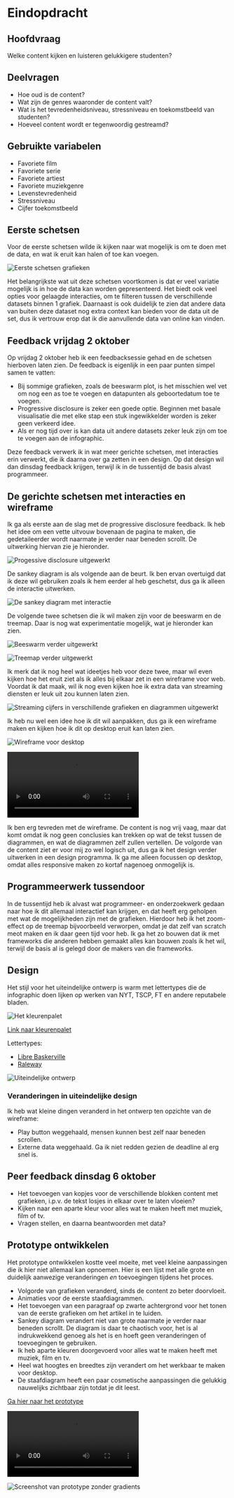 # Eindopdracht

## Hoofdvraag

Welke content kijken en luisteren gelukkigere studenten?

## Deelvragen

* Hoe oud is de content?
* Wat zijn de genres waaronder de content valt?
* Wat is het tevredenheidsniveau, stressniveau en toekomstbeeld van studenten?
* Hoeveel content wordt er tegenwoordig gestreamd?

## Gebruikte variabelen

* Favoriete film
* Favoriete serie
* Favoriete artiest
* Favoriete muziekgenre
* Levenstevredenheid
* Stressniveau
* Cijfer toekomstbeeld

## Eerste schetsen

Voor de eerste schetsen wilde ik kijken naar wat mogelijk is om te doen met de data, en wat ik eruit kan halen of toe kan voegen.

![Eerste schetsen grafieken](../.gitbook/assets/eerste_schetsen.png)

Het belangrijkste wat uit deze schetsen voortkomen is dat er veel variatie mogelijk is in hoe de data kan worden gepresenteerd. Het biedt ook veel opties voor gelaagde interacties, om te filteren tussen de verschillende datasets binnen 1 grafiek. Daarnaast is ook duidelijk te zien dat andere data van buiten deze dataset nog extra context kan bieden voor de data uit de set, dus ik vertrouw erop dat ik die aanvullende data van online kan vinden.

## Feedback vrijdag 2 oktober

Op vrijdag 2 oktober heb ik een feedbacksessie gehad en de schetsen hierboven laten zien. De feedback is eigenlijk in een paar punten simpel samen te vatten:

* Bij sommige grafieken, zoals de beeswarm plot, is het misschien wel vet om nog een as toe te voegen en datapunten als geboortedatum toe te voegen.
* Progressive disclosure is zeker een goede optie. Beginnen met basale visualisatie die met elke stap een stuk ingewikkelder worden is zeker geen verkeerd idee.
* Als er nog tijd over is kan data uit andere datasets zeker leuk zijn om toe te voegen aan de infographic.

Deze feedback verwerk ik in wat meer gerichte schetsen, met interacties erin verwerkt, die ik daarna over ga zetten in een design. Op dat design wil dan dinsdag feedback krijgen, terwijl ik in de tussentijd de basis alvast programmeer.

## De gerichte schetsen met interacties en wireframe

Ik ga als eerste aan de slag met de progressive disclosure feedback. Ik heb het idee om een vette uitvouw bovenaan de pagina te maken, die gedetaileerder wordt naarmate je verder naar beneden scrollt. De uitwerking hiervan zie je hieronder.

![Progessive disclosure uitgewerkt](../.gitbook/assets/progressive_disclosure.png)

De sankey diagram is als volgende aan de beurt. Ik ben ervan overtuigd dat ik deze wil gebruiken zoals ik hem eerder al heb geschetst, dus ga ik alleen de interactie uitwerken.

![De sankey diagram met interactie](../.gitbook/assets/sankey.png)

De volgende twee schetsen die ik wil maken zijn voor de beeswarm en de treemap. Daar is nog wat experimentatie mogelijk, wat je hieronder kan zien.

![Beeswarm verder uitgewerkt](../.gitbook/assets/beeswarm.png)

![Treemap verder uitgewerkt](../.gitbook/assets/treemap.png)

Ik merk dat ik nog heel wat ideetjes heb voor deze twee, maar wil even kijken hoe het eruit ziet als ik alles bij elkaar zet in een wireframe voor web. Voordat ik dat maak, wil ik nog even kijken hoe ik extra data van streaming diensten er leuk uit zou kunnen laten zien.

![Streaming cijfers in verschillende grafieken en diagrammen uitgewerkt](../.gitbook/assets/streaming_cijfers.png)

Ik heb nu wel een idee hoe ik dit wil aanpakken, dus ga ik een wireframe maken en kijken hoe ik dit op desktop eruit kan laten zien.

![Wireframe voor desktop](../.gitbook/assets/wireframe.png)

![Timelapse ontwikkeling wireframe](../.gitbook/assets/wireframe_timelapse.mp4)

Ik ben erg tevreden met de wireframe. De content is nog vrij vaag, maar dat komt omdat ik nog geen conclusies kan trekken op wat de tekst tussen de diagrammen, en wat de diagrammen zelf zullen vertellen. De volgorde van de content ziet er voor mij zo wel logisch uit, dus ga ik het design verder uitwerken in een design programma. Ik ga me alleen focussen op desktop, omdat alles responsive maken zo kortaf nagenoeg onmogelijk is.

## Programmeerwerk tussendoor

In de tussentijd heb ik alvast wat programmeer- en onderzoekwerk gedaan naar hoe ik dit allemaal interactief kan krijgen, en dat heeft erg geholpen met wat de mogelijkheden zijn met de grafieken. Hierdoor heb ik het zoom-effect op de treemap bijvoorbeeld verworpen, omdat je dat zelf van scratch meot maken en ik daar geen tijd voor heb. Ik ga het zo bouwen dat ik met frameworks die anderen hebben gemaakt alles kan bouwen zoals ik het wil, terwijl de basis al is gelegd door de makers van die frameworks.

## Design

Het stijl voor het uiteindelijke ontwerp is warm met lettertypes die de infographic doen lijken op werken van NYT, TSCP, FT en andere reputabele bladen.

![Het kleurenpalet](../.gitbook/assets/kleurenpalet.png)

[Link naar kleurenpalet](https://coolors.co/585123-eec170-f2a65a-f58549-772f1a)

Lettertypes:

* [Libre Baskerville](https://fonts.google.com/specimen/Libre+Baskerville?category=Serif&preview.text=Welke%20content%20kijken%20en%20luisteren%20gelukkigere%20studenten%3F&preview.text_type=custom)
* [Raleway](https://fonts.google.com/specimen/Raleway?category=Sans+Serif&preview.text=Welke%20content%20kijken%20en%20luisteren%20gelukkigere%20studenten%3F&preview.text_type=custom)

![Uiteindelijke ontwerp](../.gitbook/assets/design.png)

### Veranderingen in uiteindelijke design

Ik heb wat kleine dingen veranderd in het ontwerp ten opzichte van de wireframe:

* Play button weggehaald, mensen kunnen best zelf naar beneden scrollen.
* Externe data weggehaald. Ga ik niet redden gezien de deadline al erg snel is.

## Peer feedback dinsdag 6 oktober

* Het toevoegen van kopjes voor de verschillende blokken content met grafieken, i.p.v. de tekst losjes in elkaar over te laten vloeien?
* Kijken naar een aparte kleur voor alles wat te maken heeft met muziek, film of tv.
* Vragen stellen, en daarna beantwoorden met data?

## Prototype ontwikkelen

Het prototype ontwikkelen kostte veel moeite, met veel kleine aanpassingen die ik hier niet allemaal kan opnoemen. Hier is een lijst met alle grote en duidelijk aanwezige veranderingen _en_ toevoegingen tijdens het proces.

* Volgorde van grafieken veranderd, sinds de content zo beter doorvloeit.
* Animaties voor de eerste staafdiagrammen.
* Het toevoegen van een paragraaf op zwarte achtergrond voor het tonen van de eerste grafieken om het artikel in te luiden.
* Sankey diagram verandert niet van grote naarmate je verder naar beneden scrollt. De diagram is daar te chaotisch voor, het is al indrukwekkend genoeg als het is en hoeft geen veranderingen of toevoegingen te gebruiken.
* Ik heb aparte kleuren doorgevoerd voor alles wat te maken heeft met muziek, film en tv.
* Heel wat hoogtes en breedtes zijn verandert om het werkbaar te maken voor desktop.
* De staafdiagram heeft een paar cosmetische aanpassingen die gelukkig nauwelijks zichtbaar zijn totdat je dit leest.

[Ga hier naar het prototype](https://dataviz-2.jonahmeijers.nl)

![Video die door prototype doorloopt](../.gitbook/assets/video_prototype.mp4)

![Screenshot van prototype zonder gradients](../.gitbook/assets/screenshot_prototype.png)

